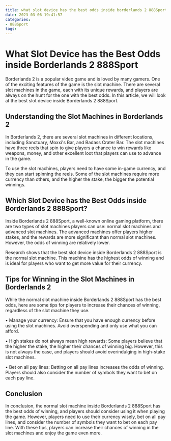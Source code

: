 ```yaml
---
title: what slot device has the best odds inside borderlands 2 888Sport
date: 2023-03-06 19:41:57
categories:
- 888Sport
tags:
---
```



# **What Slot Device has the Best Odds inside Borderlands 2 888Sport**

Borderlands 2 is a popular video game and is loved by many gamers. One of the exciting features of the game is the slot machine. There are several slot machines in the game, each with its unique rewards, and players are always on the hunt for the one with the best odds. In this article, we will look at the best slot device inside Borderlands 2 888Sport.

## **Understanding the Slot Machines in Borderlands 2**

In Borderlands 2, there are several slot machines in different locations, including Sanctuary, Moxxi's Bar, and Badass Crater Bar. The slot machines have three reels that spin to give players a chance to win rewards like weapons, money, and other excellent loot that players can use to advance in the game.

To use the slot machines, players need to have some in-game currency, and they can start spinning the reels. Some of the slot machines require more currency than others, and the higher the stake, the bigger the potential winnings.

## **Which Slot Device has the Best Odds inside Borderlands 2 888Sport?**

Inside Borderlands 2 888Sport, a well-known online gaming platform, there are two types of slot machines players can use: normal slot machines and advanced slot machines. The advanced machines offer players higher stakes, and the rewards are more significant than normal slot machines. However, the odds of winning are relatively lower.

Research shows that the best slot device inside Borderlands 2 888Sport is the normal slot machine. This machine has the highest odds of winning and is ideal for players who want to get more value for their currency.

## **Tips for Winning in the Slot Machines in Borderlands 2**

While the normal slot machine inside Borderlands 2 888Sport has the best odds, here are some tips for players to increase their chances of winning, regardless of the slot machine they use.

• Manage your currency: Ensure that you have enough currency before using the slot machines. Avoid overspending and only use what you can afford. 

• High stakes do not always mean high rewards: Some players believe that the higher the stake, the higher their chances of winning big. However, this is not always the case, and players should avoid overindulging in high-stake slot machines.

• Bet on all pay lines: Betting on all pay lines increases the odds of winning. Players should also consider the number of symbols they want to bet on each pay line.

## **Conclusion**

In conclusion, the normal slot machine inside Borderlands 2 888Sport has the best odds of winning, and players should consider using it when playing the game. However, players need to use their currency wisely, bet on all pay lines, and consider the number of symbols they want to bet on each pay line. With these tips, players can increase their chances of winning in the slot machines and enjoy the game even more.